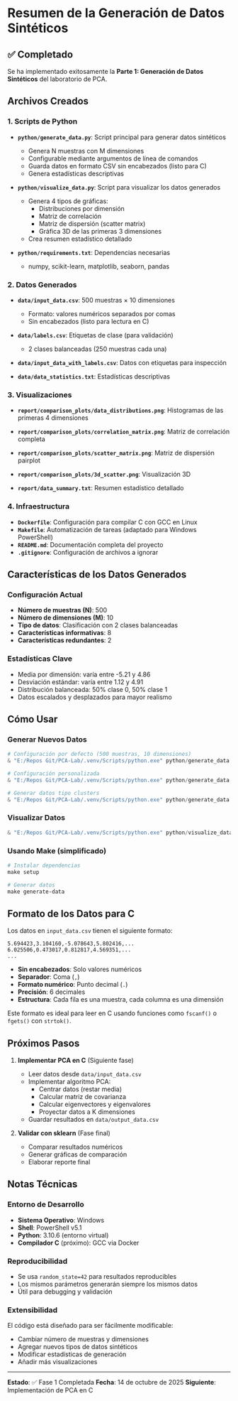 # Resumen de la Generación de Datos Sintéticos

## ✅ Completado

Se ha implementado exitosamente la **Parte 1: Generación de Datos Sintéticos** del laboratorio de PCA.

## Archivos Creados

### 1. Scripts de Python
- **`python/generate_data.py`**: Script principal para generar datos sintéticos
  - Genera N muestras con M dimensiones
  - Configurable mediante argumentos de línea de comandos
  - Guarda datos en formato CSV sin encabezados (listo para C)
  - Genera estadísticas descriptivas

- **`python/visualize_data.py`**: Script para visualizar los datos generados
  - Genera 4 tipos de gráficas:
    - Distribuciones por dimensión
    - Matriz de correlación
    - Matriz de dispersión (scatter matrix)
    - Gráfica 3D de las primeras 3 dimensiones
  - Crea resumen estadístico detallado

- **`python/requirements.txt`**: Dependencias necesarias
  - numpy, scikit-learn, matplotlib, seaborn, pandas

### 2. Datos Generados
- **`data/input_data.csv`**: 500 muestras × 10 dimensiones
  - Formato: valores numéricos separados por comas
  - Sin encabezados (listo para lectura en C)
  
- **`data/labels.csv`**: Etiquetas de clase (para validación)
  - 2 clases balanceadas (250 muestras cada una)

- **`data/input_data_with_labels.csv`**: Datos con etiquetas para inspección

- **`data/data_statistics.txt`**: Estadísticas descriptivas

### 3. Visualizaciones
- **`report/comparison_plots/data_distributions.png`**: Histogramas de las primeras 4 dimensiones
- **`report/comparison_plots/correlation_matrix.png`**: Matriz de correlación completa
- **`report/comparison_plots/scatter_matrix.png`**: Matriz de dispersión pairplot
- **`report/comparison_plots/3d_scatter.png`**: Visualización 3D

- **`report/data_summary.txt`**: Resumen estadístico detallado

### 4. Infraestructura
- **`Dockerfile`**: Configuración para compilar C con GCC en Linux
- **`Makefile`**: Automatización de tareas (adaptado para Windows PowerShell)
- **`README.md`**: Documentación completa del proyecto
- **`.gitignore`**: Configuración de archivos a ignorar

## Características de los Datos Generados

### Configuración Actual
- **Número de muestras (N)**: 500
- **Número de dimensiones (M)**: 10
- **Tipo de datos**: Clasificación con 2 clases balanceadas
- **Características informativas**: 8
- **Características redundantes**: 2

### Estadísticas Clave
- Media por dimensión: varía entre -5.21 y 4.86
- Desviación estándar: varía entre 1.12 y 4.91
- Distribución balanceada: 50% clase 0, 50% clase 1
- Datos escalados y desplazados para mayor realismo

## Cómo Usar

### Generar Nuevos Datos
```powershell
# Configuración por defecto (500 muestras, 10 dimensiones)
& "E:/Repos Git/PCA-Lab/.venv/Scripts/python.exe" python/generate_data.py

# Configuración personalizada
& "E:/Repos Git/PCA-Lab/.venv/Scripts/python.exe" python/generate_data.py --samples 1000 --features 20

# Generar datos tipo clusters
& "E:/Repos Git/PCA-Lab/.venv/Scripts/python.exe" python/generate_data.py --type blobs --samples 500
```

### Visualizar Datos
```powershell
& "E:/Repos Git/PCA-Lab/.venv/Scripts/python.exe" python/visualize_data.py
```

### Usando Make (simplificado)
```powershell
# Instalar dependencias
make setup

# Generar datos
make generate-data
```

## Formato de los Datos para C

Los datos en `input_data.csv` tienen el siguiente formato:

```
5.694423,3.104160,-5.078643,5.802416,...
6.025506,0.473017,0.812817,4.569351,...
...
```

- **Sin encabezados**: Solo valores numéricos
- **Separador**: Coma (`,`)
- **Formato numérico**: Punto decimal (`.`)
- **Precisión**: 6 decimales
- **Estructura**: Cada fila es una muestra, cada columna es una dimensión

Este formato es ideal para leer en C usando funciones como `fscanf()` o `fgets()` con `strtok()`.

## Próximos Pasos

1. **Implementar PCA en C** (Siguiente fase)
   - Leer datos desde `data/input_data.csv`
   - Implementar algoritmo PCA:
     - Centrar datos (restar media)
     - Calcular matriz de covarianza
     - Calcular eigenvectores y eigenvalores
     - Proyectar datos a K dimensiones
   - Guardar resultados en `data/output_data.csv`

2. **Validar con sklearn** (Fase final)
   - Comparar resultados numéricos
   - Generar gráficas de comparación
   - Elaborar reporte final

## Notas Técnicas

### Entorno de Desarrollo
- **Sistema Operativo**: Windows
- **Shell**: PowerShell v5.1
- **Python**: 3.10.6 (entorno virtual)
- **Compilador C** (próximo): GCC via Docker

### Reproducibilidad
- Se usa `random_state=42` para resultados reproducibles
- Los mismos parámetros generarán siempre los mismos datos
- Útil para debugging y validación

### Extensibilidad
El código está diseñado para ser fácilmente modificable:
- Cambiar número de muestras y dimensiones
- Agregar nuevos tipos de datos sintéticos
- Modificar estadísticas de generación
- Añadir más visualizaciones

---

**Estado**: ✅ Fase 1 Completada
**Fecha**: 14 de octubre de 2025
**Siguiente**: Implementación de PCA en C
